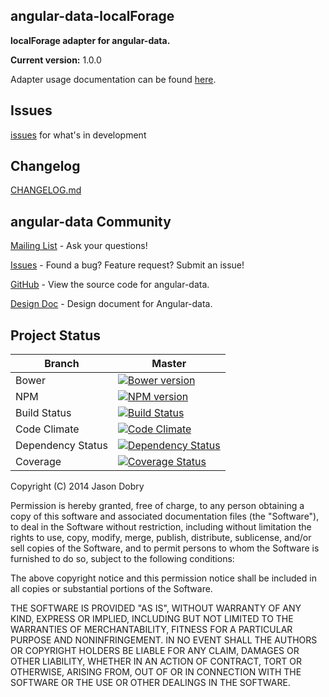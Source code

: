 ## angular-data-localForage

__localForage adapter for angular-data.__

__Current version:__ 1.0.0

Adapter usage documentation can be found [here](http://angular-data.pseudobry.com).

## Issues
[issues](https://github.com/jmdobry/angular-data-localForage/issues) for what's in development

## Changelog
[CHANGELOG.md](https://github.com/jmdobry/angular-data/blob/master/CHANGELOG.md)

## angular-data Community
[Mailing List](https://groups.google.com/forum/?fromgroups#!forum/angular-data) - Ask your questions!

[Issues](https://github.com/jmdobry/angular-data/issues) - Found a bug? Feature request? Submit an issue!

[GitHub](https://github.com/jmdobry/angular-data) - View the source code for angular-data.

[Design Doc](https://docs.google.com/document/d/1o069KLuBH4jpwm1FCLZFwKMgM73Xi8_1JyjhSxVpidM/edit?usp=sharing) - Design document for Angular-data.

## Project Status

| Branch | Master |
| ------ | ------ |
| Bower | [![Bower version](https://badge.fury.io/bo/angular-data-localForage.png)](http://badge.fury.io/bo/angular-data-localForage) |
| NPM | [![NPM version](https://badge.fury.io/js/angular-data-localForage.png)](http://badge.fury.io/js/angular-data-localForage) |
| Build Status | [![Build Status](https://travis-ci.org/jmdobry/angular-data-localForage.png?branch=master)](https://travis-ci.org/jmdobry/angular-data-localForage) |
| Code Climate | [![Code Climate](https://codeclimate.com/github/jmdobry/angular-data-localForage.png)](https://codeclimate.com/github/jmdobry/angular-data-localForage) |
| Dependency Status | [![Dependency Status](https://gemnasium.com/jmdobry/angular-data-localForage.png)](https://gemnasium.com/jmdobry/angular-data-localForage) |
| Coverage | [![Coverage Status](https://coveralls.io/repos/jmdobry/angular-data-localForage/badge.png?branch=master)](https://coveralls.io/r/jmdobry/angular-data-localForage?branch=master) |

Copyright (C) 2014 Jason Dobry

Permission is hereby granted, free of charge, to any person obtaining a copy of
this software and associated documentation files (the "Software"), to deal in
the Software without restriction, including without limitation the rights to
use, copy, modify, merge, publish, distribute, sublicense, and/or sell copies
of the Software, and to permit persons to whom the Software is furnished to do
so, subject to the following conditions:

The above copyright notice and this permission notice shall be included in all
copies or substantial portions of the Software.

THE SOFTWARE IS PROVIDED "AS IS", WITHOUT WARRANTY OF ANY KIND, EXPRESS OR
IMPLIED, INCLUDING BUT NOT LIMITED TO THE WARRANTIES OF MERCHANTABILITY, FITNESS
FOR A PARTICULAR PURPOSE AND NONINFRINGEMENT. IN NO EVENT SHALL THE AUTHORS OR
COPYRIGHT HOLDERS BE LIABLE FOR ANY CLAIM, DAMAGES OR OTHER LIABILITY, WHETHER
IN AN ACTION OF CONTRACT, TORT OR OTHERWISE, ARISING FROM, OUT OF OR IN
CONNECTION WITH THE SOFTWARE OR THE USE OR OTHER DEALINGS IN THE SOFTWARE.
